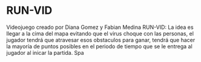# RUN-VID
Videojuego creado por Diana Gomez y Fabian Medina
RUN-VID:
La idea es llegar a la cima del mapa evitando que el virus choque con las personas, el jugador tendrá que atravesar esos obstaculos para ganar, tendrá que hacer la mayoría de puntos posibles en el periodo de tiempo que se le entrega al jugador al inicar la partida.
Spa